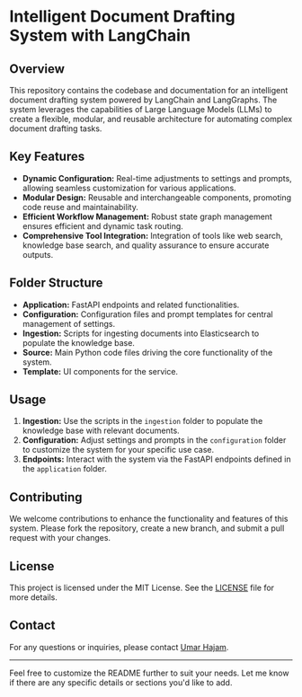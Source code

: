 # Intelligent Document Drafting System with LangChain

## Overview

This repository contains the codebase and documentation for an intelligent document drafting system powered by LangChain and LangGraphs. The system leverages the capabilities of Large Language Models (LLMs) to create a flexible, modular, and reusable architecture for automating complex document drafting tasks.

## Key Features

- **Dynamic Configuration:** Real-time adjustments to settings and prompts, allowing seamless customization for various applications.
- **Modular Design:** Reusable and interchangeable components, promoting code reuse and maintainability.
- **Efficient Workflow Management:** Robust state graph management ensures efficient and dynamic task routing.
- **Comprehensive Tool Integration:** Integration of tools like web search, knowledge base search, and quality assurance to ensure accurate outputs.

## Folder Structure

- **Application:** FastAPI endpoints and related functionalities.
- **Configuration:** Configuration files and prompt templates for central management of settings.
- **Ingestion:** Scripts for ingesting documents into Elasticsearch to populate the knowledge base.
- **Source:** Main Python code files driving the core functionality of the system.
- **Template:** UI components for the service.


## Usage

1. **Ingestion:** Use the scripts in the `ingestion` folder to populate the knowledge base with relevant documents.
2. **Configuration:** Adjust settings and prompts in the `configuration` folder to customize the system for your specific use case.
3. **Endpoints:** Interact with the system via the FastAPI endpoints defined in the `application` folder.

## Contributing

We welcome contributions to enhance the functionality and features of this system. Please fork the repository, create a new branch, and submit a pull request with your changes.

## License

This project is licensed under the MIT License. See the [LICENSE](LICENSE) file for more details.

## Contact

For any questions or inquiries, please contact [Umar Hajam](umerayoub54@gmail.com).

---

Feel free to customize the README further to suit your needs. Let me know if there are any specific details or sections you'd like to add.
